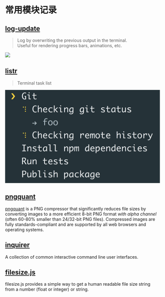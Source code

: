 # 常用模块记录

## [log-update](https://github.com/sindresorhus/log-update)
> Log by overwriting the previous output in the terminal.<br>
> Useful for rendering progress bars, animations, etc.
<img src="https://raw.githubusercontent.com/sindresorhus/log-update/main/screenshot.gif">

## [listr](https://github.com/SamVerschueren/listr) 
> Terminal task list
<img src="https://github.com/SamVerschueren/listr/raw/master/media/screenshot.gif">

## [pngquant](https://github.com/kornelski/pngquant)
[pngquant](https://pngquant.org) is a PNG compressor that significantly reduces file sizes by converting images to a more efficient 8-bit PNG format *with alpha channel* (often 60-80% smaller than 24/32-bit PNG files). Compressed images are fully standards-compliant and are supported by all web browsers and operating systems.
## [inquirer](https://github.com/SBoudrias/Inquirer.js)
A collection of common interactive command line user interfaces.
## [filesize.js](https://github.com/avoidwork/filesize.js)
filesize.js provides a simple way to get a human readable file size string from a number (float or integer) or string.
